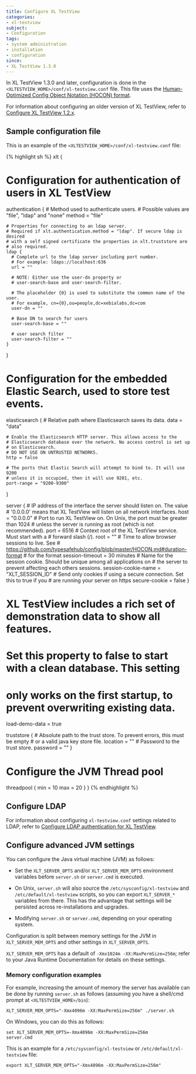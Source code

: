 ```yaml
---
title: Configure XL TestView
categories:
- xl-testview
subject:
- Configuration
tags:
- system administration
- installation
- configuration
since:
- XL TestView 1.3.0
---
```


In XL TestView 1.3.0 and later, configuration is done in the `<XLTESTVIEW_HOME>/conf/xl-testview.conf` file. This file uses the [Human-Optimized Config Object Notation (HOCON) format](https://github.com/typesafehub/config/blob/master/HOCON.md).

For information about configuring an older version of XL TestView, refer to [Configure XL TestView 1.2.x](/xl-testview/1.2.x/configuration.html).

## Sample configuration file

This is an example of the `<XLTESTVIEW_HOME>/conf/xl-testview.conf` file:

{% highlight sh %}
xlt {
  # Configuration for authentication of users in XL TestView
  authentication {
    # Method used to authenticate users.
    # Possible values are "file", "ldap" and "none"
    method = "file"

    # Properties for connecting to an ldap server.
    # Required if xlt.authentication.method = "ldap". If secure ldap is desired
    # with a self signed certificate the properties in xlt.truststore are
    # also required.
    ldap {
      # Complete url to the ldap server including port number.
      # For example: ldaps://localhost:636
      url = ""

      # NOTE: Either use the user-dn property or
      # user-search-base and user-search-filter.

      # The placeholder {0} is used to substitute the common name of the user.
      # For example, cn={0},ou=people,dc=xebialabs,dc=com
      user-dn = ""

      # Base DN to search for users
      user-search-base = ""

      # user search filter
      user-search-filter = ""
    }
  }

  # Configuration for the embedded Elastic Search, used to store test events.
  elasticsearch {
    # Relative path where Elasticsearch saves its data.
    data = "data"

    # Enable the Elasticsearch HTTP server. This allows access to the
    # Elasticsearch database over the network. No access control is set up
    # on Elasticsearch.
    # DO NOT USE ON UNTRUSTED NETWORKS.
    http = false

    # The ports that Elastic Search will attempt to bind to. It will use 9200
    # unless it is occupied, then it will use 9201, etc.
    port-range = "9200-9300"
  }

  server {
    # IP address of the interface the server should listen on. The value
    # '0.0.0.0' means that XL TestView will listen on all network interfaces.
    host = "0.0.0.0"
    # Port to run XL TestView on. On Unix, the port must be greater than 1024
    # unless the server is running as root (which is not recommended).
    port = 6516
    # Context root of the XL TestView service. Must start with a
    # forward slash (/).
    root = ""
    # Time to allow browser sessions to live. See
    # https://github.com/typesafehub/config/blob/master/HOCON.md#duration-format
    # for the format
    session-timeout = 30 minutes
    # Name for the session cookie. Should be unique among all applications on
    # the server to prevent affecting each others sessions.
    session-cookie-name = "XLT_SESSION_ID"
    # Send only cookies if using a secure connection. Set this to true if you
    # are running your server on https
    secure-cookie = false
  }

  # XL TestView includes a rich set of demonstration data to show all features.
  # Set this property to false to start with a clean database. This setting
  # only works on the first startup, to prevent overwriting existing data.
  load-demo-data = true

  truststore {
    # Absolute path to the trust store. To prevent errors, this must be empty
    # or a valid java key store file.
    location = ""
    # Password to the trust store.
    password = ""
  }

  # Configure the JVM Thread pool
  threadpool {
    min = 10
    max = 20
  }
}
{% endhighlight %}

## Configure LDAP

For information about configuring `xl-testview.conf` settings related to LDAP, refer to [Configure LDAP authentication for XL TestView](/xl-testview/how-to/configure-ldap.html).

## Configure advanced JVM settings

You can configure the Java virtual machine (JVM) as follows:

* Set the `XLT_SERVER_OPTS` and/or `XLT_SERVER_MEM_OPTS` environment variables before `server.sh` or `server.cmd` is executed.

* On Unix, `server.sh` will also source the `/etc/sysconfig/xl-testview` and `/etc/default/xl-testview` scripts, so you can export `XLT_SERVER_*` variables from there. This has the advantage that settings will be persisted across re-installations and upgrades.

* Modifying `server.sh` or `server.cmd`, depending on your operating system.

Configuration is split between memory settings for the JVM in `XLT_SERVER_MEM_OPTS` and other settings in `XLT_SERVER_OPTS`.

`XLT_SERVER_MEM_OPTS` has a default of `-Xmx1024m -XX:MaxPermSize=256m`; refer to your Java Runtime Documentation for details on these settings.

### Memory configuration examples

For example, increasing the amount of memory the server has available can be done by running `server.sh` as follows (assuming you have a shell/cmd prompt at `<XLTESTVIEW_HOME>/bin`):

    XLT_SERVER_MEM_OPTS="-Xmx4096m -XX:MaxPermSize=256m" ./server.sh

On Windows, you can do this as follows:

    set XLT_SERVER_MEM_OPTS=-Xmx4096m -XX:MaxPermSize=256m
    server.cmd

This is an example for a `/etc/sysconfig/xl-testview` or `/etc/default/xl-testview` file:

    export XLT_SERVER_MEM_OPTS="-Xmx4096m -XX:MaxPermSize=256m"
